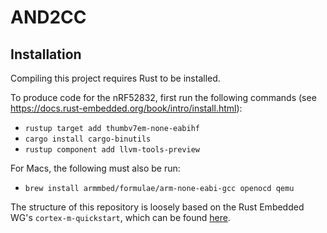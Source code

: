 # AND2CC

## Installation
Compiling this project requires Rust to be installed.

To produce code for the nRF52832, first run the following commands (see https://docs.rust-embedded.org/book/intro/install.html):
- `rustup target add thumbv7em-none-eabihf`
- `cargo install cargo-binutils`
- `rustup component add llvm-tools-preview`

For Macs, the following must also be run:
- `brew install armmbed/formulae/arm-none-eabi-gcc openocd qemu`

The structure of this repository is loosely based on the Rust Embedded WG's `cortex-m-quickstart`, which can be found [here](https://github.com/rust-embedded/cortex-m-quickstart).
